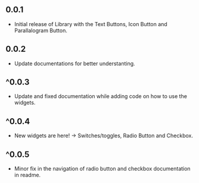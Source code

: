 ## 0.0.1

* Initial release of Library with the Text Buttons, Icon Button and Parallalogram Button.


## 0.0.2

* Update documentations for better understanting.

## ^0.0.3
* Update and fixed documentation while adding code on how to use the widgets.

## ^0.0.4
* New widgets are here! -> Switches/toggles, Radio Button and Checkbox.

## ^0.0.5
* Minor fix in the navigation of radio button and checkbox documentation in readme.